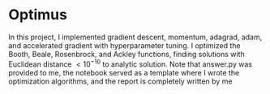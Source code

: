 # Optimus

In this project, I implemented gradient descent, momentum, adagrad, adam, and accelerated gradient with hyperparameter tuning. I optimized the Booth, Beale, Rosenbrock, and Ackley functions, finding solutions with Euclidean distance $< 10^{-10}$ to analytic solution. Note that answer.py was provided to me, the notebook served as a template where I wrote the optimization algorithms, and the report is completely written by me
